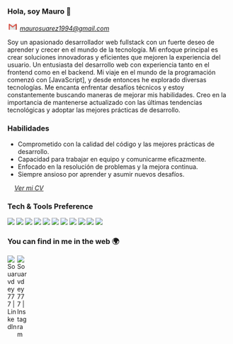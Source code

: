 ### Hola, soy Mauro 👋
<img src="https://github.com/Amchuz/Amchuz/blob/master/gmail.jpeg" alt="gmail logo" width="24"> *maurosuarez1994@gmail.com*

Soy un apasionado desarrollador web fullstack con un fuerte deseo de aprender y crecer en el mundo de la tecnología. Mi enfoque principal es crear soluciones innovadoras y eficientes que mejoren la experiencia del usuario. Un entusiasta del desarrollo web con experiencia tanto en el frontend como en el backend. Mi viaje en el mundo de la programación comenzó con [JavaScript], y desde entonces he explorado diversas tecnologías.
Me encanta enfrentar desafíos técnicos y estoy constantemente buscando maneras de mejorar mis habilidades. Creo en la importancia de mantenerse actualizado con las últimas tendencias tecnológicas y adoptar las mejores prácticas de desarrollo.

### Habilidades

- Comprometido con la calidad del código y las mejores prácticas de desarrollo.
- Capacidad para trabajar en equipo y comunicarme eficazmente.
- Enfocado en la resolución de problemas y la mejora continua.
- Siempre ansioso por aprender y asumir nuevos desafíos.

&nbsp; &nbsp; *[Ver mi CV](https://drive.google.com/file/d/1uBMfuNbB3372iWitLNAgLnVu531HAR3W/view?usp=sharing)*
<br />

### Tech & Tools Preference

<img src = "https://img.shields.io/badge/-HTML5-E34F26?style=flat&logo=html5&logoColor=white"> <img src = "https://img.shields.io/badge/-CSS3-1572B6?style=flat&logo=css3&logoColor=white">
<img src="https://img.shields.io/badge/-Bootstrap-563D7C?style=flat&logo=bootstrap&logoColor=white">
<img src="https://img.shields.io/badge/-JavaScript-eed718?style=flat&logo=javascript&logoColor=ffffff">
<img src="https://img.shields.io/badge/-React-000000?style=flat&logo=react&logoColor=00c8ff">
<img src="https://img.shields.io/badge/-MySQL-F29111?style=flat&logo=mysql&logoColor=FFFFFF">
<img src="https://img.shields.io/badge/-Express.js-787878?style=flat">
<img src="https://img.shields.io/badge/-Node.js-3C873A?style=flat&logo=Node.js&logoColor=white">
<img src="http://img.shields.io/badge/-Git-F1502F?style=flat&logo=git&logoColor=FFFFFF">
<img src="http://img.shields.io/badge/-Github-000000?style=flat&logo=github&logoColor=FFFFFF">
<img src="http://img.shields.io/badge/-VS%20Code-007ACC?style=flat&logo=visual%20studio%20code&logoColor=white">

### You can find in me in the web 🌍
[<img align="left" alt="Souarvdey777 | LinkedIn" width="22px" src="https://cdn.jsdelivr.net/npm/simple-icons@v3/icons/linkedin.svg" />][linkedin]
[<img align="left" alt="Souarvdey777 | Instagram" width="22px" src="https://cdn.jsdelivr.net/npm/simple-icons@v3/icons/instagram.svg" />][instagram]


[instagram]: https://www.instagram.com/suarez_mauro/
[linkedin]: https://www.linkedin.com/in/mauro-suarez-b166a6191/
